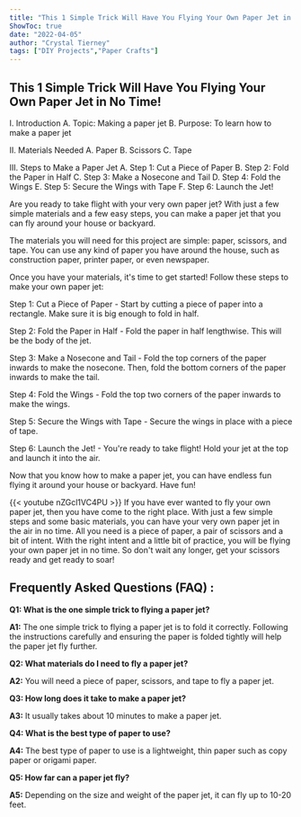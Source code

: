 ```yaml
---
title: "This 1 Simple Trick Will Have You Flying Your Own Paper Jet in No Time!"
ShowToc: true 
date: "2022-04-05"
author: "Crystal Tierney" 
tags: ["DIY Projects","Paper Crafts"]
---
```

## This 1 Simple Trick Will Have You Flying Your Own Paper Jet in No Time!

I. Introduction
A. Topic: Making a paper jet 
B. Purpose: To learn how to make a paper jet

II. Materials Needed
A. Paper
B. Scissors
C. Tape

III. Steps to Make a Paper Jet
A. Step 1: Cut a Piece of Paper
B. Step 2: Fold the Paper in Half
C. Step 3: Make a Nosecone and Tail
D. Step 4: Fold the Wings
E. Step 5: Secure the Wings with Tape
F. Step 6: Launch the Jet!

Are you ready to take flight with your very own paper jet? With just a few simple materials and a few easy steps, you can make a paper jet that you can fly around your house or backyard. 

The materials you will need for this project are simple: paper, scissors, and tape. You can use any kind of paper you have around the house, such as construction paper, printer paper, or even newspaper. 

Once you have your materials, it's time to get started! Follow these steps to make your own paper jet: 

Step 1: Cut a Piece of Paper - Start by cutting a piece of paper into a rectangle. Make sure it is big enough to fold in half. 

Step 2: Fold the Paper in Half - Fold the paper in half lengthwise. This will be the body of the jet. 

Step 3: Make a Nosecone and Tail - Fold the top corners of the paper inwards to make the nosecone. Then, fold the bottom corners of the paper inwards to make the tail. 

Step 4: Fold the Wings - Fold the top two corners of the paper inwards to make the wings. 

Step 5: Secure the Wings with Tape - Secure the wings in place with a piece of tape. 

Step 6: Launch the Jet! - You're ready to take flight! Hold your jet at the top and launch it into the air. 

Now that you know how to make a paper jet, you can have endless fun flying it around your house or backyard. Have fun!

{{< youtube nZGcl1VC4PU >}} 
If you have ever wanted to fly your own paper jet, then you have come to the right place. With just a few simple steps and some basic materials, you can have your very own paper jet in the air in no time. All you need is a piece of paper, a pair of scissors and a bit of intent. With the right intent and a little bit of practice, you will be flying your own paper jet in no time. So don't wait any longer, get your scissors ready and get ready to soar!

## Frequently Asked Questions (FAQ) :
**Q1: What is the one simple trick to flying a paper jet?**

**A1:** The one simple trick to flying a paper jet is to fold it correctly. Following the instructions carefully and ensuring the paper is folded tightly will help the paper jet fly further. 

**Q2: What materials do I need to fly a paper jet?**

**A2:** You will need a piece of paper, scissors, and tape to fly a paper jet. 

**Q3: How long does it take to make a paper jet?**

**A3:** It usually takes about 10 minutes to make a paper jet. 

**Q4: What is the best type of paper to use?**

**A4:** The best type of paper to use is a lightweight, thin paper such as copy paper or origami paper. 

**Q5: How far can a paper jet fly?**

**A5:** Depending on the size and weight of the paper jet, it can fly up to 10-20 feet.





